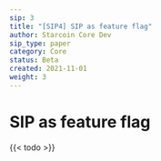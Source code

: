 ```yaml
---
sip: 3
title: "[SIP4] SIP as feature flag"
author: Starcoin Core Dev
sip_type: paper
category: Core
status: Beta
created: 2021-11-01
weight: 3
---
```


# SIP as feature flag

<!--more-->

{{< todo >}}